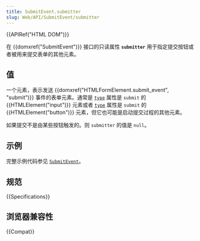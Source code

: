 ```yaml
---
title: SubmitEvent.submitter
slug: Web/API/SubmitEvent/submitter
---
```


{{APIRef("HTML DOM")}}

在 {{domxref("SubmitEvent")}} 接口的只读属性 **`submitter`** 用于指定提交按钮或者被用来提交表单的其他元素。

## 值

一个元素，表示发送 {{domxref("HTMLFormElement.submit_event", "submit")}} 事件的表单元素。通常是 [`type`](/zh-CN/docs/Web/HTML/Element/input#type) 属性是 `submit` 的 {{HTMLElement("input")}} 元素或者 [`type`](/zh-CN/docs/Web/HTML/Element/input#type) 属性是 `submit` 的 {{HTMLElement("button")}} 元素，但它也可能是启动提交过程的其他元素。

如果提交不是由某些按钮触发的。则 `submitter` 的值是 `null`。

## 示例

完整示例代码参见 [`SubmitEvent`](/zh-CN/docs/Web/API/SubmitEvent#examples)。

## 规范

{{Specifications}}

## 浏览器兼容性

{{Compat}}
